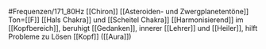 #Frequenzen/171_80Hz
[[Chiron]]
[[Asteroiden- und Zwergplanetentöne]]
Ton=[[F]]
[[Hals Chakra]] und [[Scheitel Chakra]]
[[Harmonisierend]] im [[Kopfbereich]], beruhigt [[Gedanken]], innerer [[Lehrer]] und [[Heiler]], hilft Probleme zu Lösen
[[Kopf]] ([[Aura]])